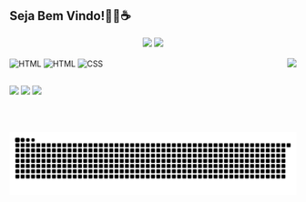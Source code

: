 ## Seja Bem Vindo!👨‍💻☕


<div align="center">
  <img height="140em" src="https://github-readme-stats.vercel.app/api?username=GomesB07&show_icons=true&theme=highcontrast&include_all_commits=true&count_private=true"/>
  <img height="140em" src="https://github-readme-stats.vercel.app/api/top-langs/?username=GomesB07&layout=compact&langs_count=7&theme=highcontrast"/>
</div>
<div style="display: inline_block"><br>
 <img align="center" alt="HTML" src="https://img.shields.io/badge/JavaScript-323330?style=for-the-badge&logo=javascript&logoColor=F7DF1E">
	<img align="center" alt="HTML" src="https://img.shields.io/badge/HTML5-E34F26?style=for-the-badge&logo=html5&logoColor=white">
 <img align="center" alt="CSS" src="https://img.shields.io/badge/CSS3-1572B6?style=for-the-badge&logo=css3&logoColor=white">
 <img align="right" src="https://i.picasion.com/pic91/c31713c3fe0b077016e2cc6d6b18ee2b.gif" height="130" border="0"/>
</div>
  
  ##

<div> 

  <a href="https://instagram.com/b_gomes75" target="_blank"><img src="https://img.shields.io/badge/-Instagram-%23E4405F?style=for-the-badge&logo=instagram&logoColor=white" target="_blank"></a>
  <a href = "mailto:bruno.dev07@gmail.com"><img src="https://img.shields.io/badge/-Gmail-%23333?style=for-the-badge&logo=gmail&logoColor=white" target="_blank"></a>
  <a href="https://www.linkedin.com/in/bruno-luis-07" target="_blank"><img src="https://img.shields.io/badge/-LinkedIn-%230077B5?style=for-the-badge&logo=linkedin&logoColor=white" target="_blank"></a> 
 
 ![Snake animation](https://github.com/GomesB07/GomesB07/blob/output/github-contribution-grid-snake.svg)
 
</div>
